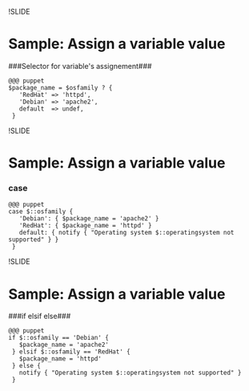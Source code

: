 !SLIDE
# Sample: Assign a variable value #

###Selector for variable's assignement### 

    @@@ puppet
    $package_name = $osfamily ? {
       'RedHat' => 'httpd',
       'Debian' => 'apache2',
       default  => undef,
     }

!SLIDE
# Sample: Assign a variable value #
### case ###

    @@@ puppet
    case $::osfamily {
       'Debian': { $package_name = 'apache2' }
       'RedHat': { $package_name = 'httpd' }
       default: { notify { "Operating system $::operatingsystem not supported" } }
     }

!SLIDE
# Sample: Assign a variable value #
###if elsif else###

    @@@ puppet
    if $::osfamily == 'Debian' {
       $package_name = 'apache2'
     } elsif $::osfamily == 'RedHat' {
       $package_name = 'httpd'
     } else {
       notify { "Operating system $::operatingsystem not supported" }
     }


